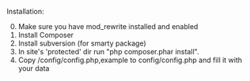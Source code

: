 Installation:

0) Make sure you have mod_rewrite installed and enabled
1) Install Composer
2) Install subversion (for smarty package)
3) In site's 'protected' dir run "php composer.phar install".
4) Copy /config/config.php,example to config/config.php and fill it with your data

